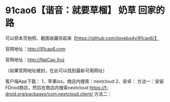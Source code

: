 # 91cao6【谐音：就要草榴】 奶草 回家的路


可以把本页拍照、截图收藏存起来【https://github.com/ilovebody/91cao6/】

官网地址：http://91cao6.com

官网地址：http://NaiCao.Xyz

（如果官网地址被封，在此可以找到最新可用网址）

客户端App下载：
1、苹果ios，商店内搜索：nextcloud
2、安卓：
方法一：安装FDroid商店，然后在商店内搜索nextcloud
https://f-droid.org/packages/com.nextcloud.client/
方法二：

